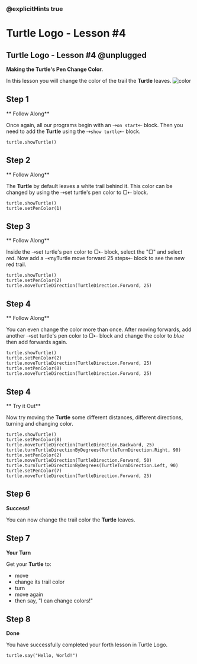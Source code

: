 ### @explicitHints true

# Turtle Logo - Lesson #4

## Turtle Logo - Lesson #4 @unplugged
**Making the Turtle's Pen Change Color.**

In this lesson you will change the color of the trail the **Turtle** leaves.
![color](https://github.com/Mr-Coxall/makecode-arcade-turtle-logo-lesson4/raw/main/assets/color_screenshot.png)

## Step 1
** Follow Along**

Once again, all our programs begin with an ⇢``on start``⇠ block. Then you need to add the **Turtle** using the ⇢``show turtle``⇠ block.
```blocks
turtle.showTurtle()
```

## Step 2
** Follow Along**

The **Turtle** by default leaves a white trail behind it. This color can be changed by using the ⇢set turtle's pen color to ▢⇠ block.
```blocks
turtle.showTurtle()
turtle.setPenColor(1)
```

## Step 3
** Follow Along**

Inside the ⇢set turtle's pen color to ▢⇠ block, select the "▢" and select *red*. Now add a ⇢myTurtle move forward 25 steps⇠ block to see the new red trail.
```blocks
turtle.showTurtle()
turtle.setPenColor(2)
turtle.moveTurtleDirection(TurtleDirection.Forward, 25)
```

## Step 4
** Follow Along**

You can even change the color more than once. After moving forwards, add another ⇢set turtle's pen color to ▢⇠ block and change the color to *blue* then add forwards again.
```blocks
turtle.showTurtle()
turtle.setPenColor(2)
turtle.moveTurtleDirection(TurtleDirection.Forward, 25)
turtle.setPenColor(8)
turtle.moveTurtleDirection(TurtleDirection.Forward, 25)
```

## Step 4
** Try it Out**

Now try moving the **Turtle** some different distances, different directions, turning and changing color.
```blocks
turtle.showTurtle()
turtle.setPenColor(8)
turtle.moveTurtleDirection(TurtleDirection.Backward, 25)
turtle.turnTurtleDirectionByDegrees(TurtleTurnDirection.Right, 90)
turtle.setPenColor(2)
turtle.moveTurtleDirection(TurtleDirection.Forward, 50)
turtle.turnTurtleDirectionByDegrees(TurtleTurnDirection.Left, 90)
turtle.setPenColor(7)
turtle.moveTurtleDirection(TurtleDirection.Forward, 25)
```

## Step 6
**Success!**

You can now change the trail color the **Turtle** leaves.

## Step 7
**Your Turn**

Get your **Turtle** to:
- move
- change its trail color
- turn
- move again
- then say, "I can change colors!"

## Step 8
**Done**

You have successfully completed your forth lesson in Turtle Logo.

```ghost
turtle.say("Hello, World!")
```
